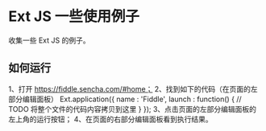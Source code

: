 # Ext JS 一些使用例子

收集一些 Ext JS 的例子。

## 如何运行

1、打开 https://fiddle.sencha.com/#home；
2、找到如下的代码（在页面的左部分编辑面板）
Ext.application({
    name : 'Fiddle',
    launch : function() {
        // TODO 将整个文件的代码内容拷贝到这里
    }
});
3、点击页面的左部分编辑面板的左上角的运行按钮；
4、在页面的右部分编辑面板看到执行结果。
